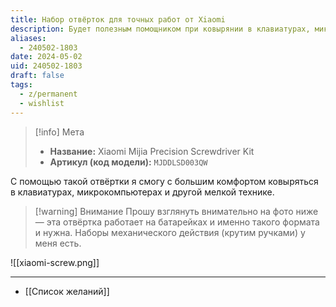 ```yaml
---
title: Набор отвёрток для точных работ от Xiaomi
description: Будет полезным помощником при ковырянии в клавиатурах, микрокомпьютерах и другой мелкой технике
aliases:
  - 240502-1803
date: 2024-05-02
uid: 240502-1803
draft: false
tags:
  - z/permanent
  - wishlist
---
```


> [!info] Мета
> - **Название:** Xiaomi Mijia Precision Screwdriver Kit
> - **Артикул (код модели):** `MJDDLSD003QW`

С помощью такой отвёртки я смогу с большим комфортом ковыряться в клавиатурах, микрокомпьютерах и другой мелкой технике.

> [!warning] Внимание
> Прошу взглянуть внимательно на фото ниже — эта отвёртка работает на батарейках и именно такого формата и нужна. Наборы механического действия (крутим ручками) у меня есть.

![[xiaomi-screw.png]]

---

- [[Список желаний]]
